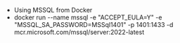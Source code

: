  - Using MSSQL from Docker
 - docker run --name mssql -e "ACCEPT_EULA=Y" -e "MSSQL_SA_PASSWORD=MSSql1401" -p 1401:1433 -d mcr.microsoft.com/mssql/server:2022-latest